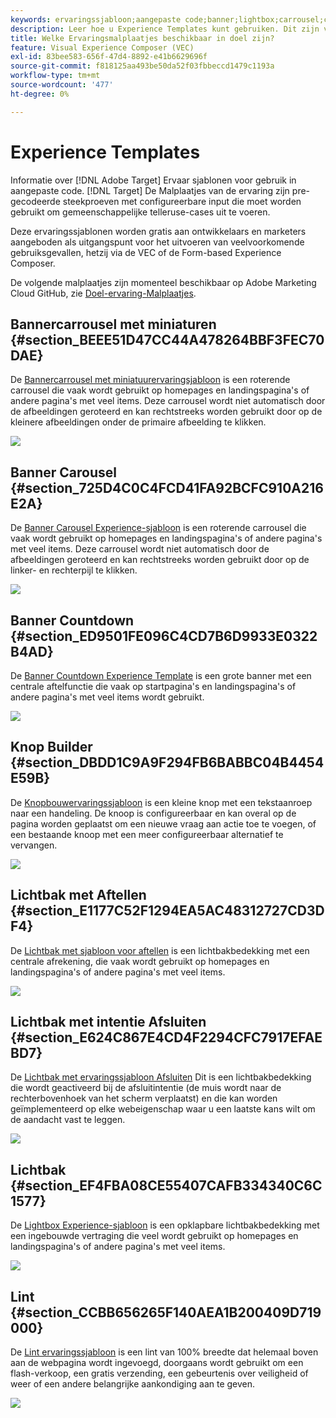 ```yaml
---
keywords: ervaringssjabloon;aangepaste code;banner;lightbox;carrousel;countdown;ribbon;buttons
description: Leer hoe u Experience Templates kunt gebruiken. Dit zijn vooraf gecodeerde voorbeelden met configureerbare invoer die moet worden gebruikt om veelgebruikte markeringsvoorbeelden in Adobe Target uit te voeren.
title: Welke Ervaringsmalplaatjes beschikbaar in doel zijn?
feature: Visual Experience Composer (VEC)
exl-id: 83bee583-656f-47d4-8892-e41b6629696f
source-git-commit: f818125aa493be50da52f03fbbeccd1479c1193a
workflow-type: tm+mt
source-wordcount: '477'
ht-degree: 0%

---
```


# Experience Templates

Informatie over [!DNL Adobe Target] Ervaar sjablonen voor gebruik in aangepaste code. [!DNL Target] De Malplaatjes van de ervaring zijn pre-gecodeerde steekproeven met configureerbare input die moet worden gebruikt om gemeenschappelijke telleruse-cases uit te voeren.

Deze ervaringssjablonen worden gratis aan ontwikkelaars en marketers aangeboden als uitgangspunt voor het uitvoeren van veelvoorkomende gebruiksgevallen, hetzij via de VEC of de Form-based Experience Composer.

De volgende malplaatjes zijn momenteel beschikbaar op Adobe Marketing Cloud GitHub, zie [Doel-ervaring-Malplaatjes](https://github.com/Adobe-Marketing-Cloud/target-experience-templates).

## Bannercarrousel met miniaturen {#section_BEEE51D47CC44A478264BBF3FEC70DAE}

De [Bannercarrousel met miniatuurervaringsjabloon](https://github.com/Adobe-Marketing-Cloud/target-experience-templates/tree/master/banner-carousel-thumbnails) is een roterende carrousel die vaak wordt gebruikt op homepages en landingspagina&#39;s of andere pagina&#39;s met veel items. Deze carrousel wordt niet automatisch door de afbeeldingen geroteerd en kan rechtstreeks worden gebruikt door op de kleinere afbeeldingen onder de primaire afbeelding te klikken.

![](assets/exp-template-banner-carousel-thumbnails.png)

## Banner Carousel {#section_725D4C0C4FCD41FA92BCFC910A216E2A}

De [Banner Carousel Experience-sjabloon](https://github.com/Adobe-Marketing-Cloud/target-experience-templates/tree/master/banner-carousel) is een roterende carrousel die vaak wordt gebruikt op homepages en landingspagina&#39;s of andere pagina&#39;s met veel items. Deze carrousel wordt niet automatisch door de afbeeldingen geroteerd en kan rechtstreeks worden gebruikt door op de linker- en rechterpijl te klikken.

![](assets/exp-template-banner-carousel.png)

## Banner Countdown {#section_ED9501FE096C4CD7B6D9933E0322B4AD}

De [Banner Countdown Experience Template](https://github.com/Adobe-Marketing-Cloud/target-experience-templates/tree/master/banner-countdown) is een grote banner met een centrale aftelfunctie die vaak op startpagina&#39;s en landingspagina&#39;s of andere pagina&#39;s met veel items wordt gebruikt.

![](assets/exp-template-banner-countdown.png)

## Knop Builder {#section_DBDD1C9A9F294FB6BABBC04B4454E59B}

De [Knopbouwervaringssjabloon](https://github.com/Adobe-Marketing-Cloud/target-experience-templates/tree/master/button) is een kleine knop met een tekstaanroep naar een handeling. De knoop is configureerbaar en kan overal op de pagina worden geplaatst om een nieuwe vraag aan actie toe te voegen, of een bestaande knoop met een meer configureerbaar alternatief te vervangen.

![](assets/exp-template-button-builder.png)

## Lichtbak met Aftellen {#section_E1177C52F1294EA5AC48312727CD3DF4}

De [Lichtbak met sjabloon voor aftellen](https://github.com/Adobe-Marketing-Cloud/target-experience-templates/tree/master/lightbox-countdown) is een lichtbakbedekking met een centrale afrekening, die vaak wordt gebruikt op homepages en landingspagina&#39;s of andere pagina&#39;s met veel items.

![](assets/exp-template-lightbox-countdown.png)

## Lichtbak met intentie Afsluiten {#section_E624C867E4CD4F2294CFC7917EFAEBD7}

De [Lichtbak met ervaringssjabloon Afsluiten](https://github.com/Adobe-Marketing-Cloud/target-experience-templates/tree/master/lightbox-exit-intent) Dit is een lichtbakbedekking die wordt geactiveerd bij de afsluitintentie (de muis wordt naar de rechterbovenhoek van het scherm verplaatst) en die kan worden geïmplementeerd op elke webeigenschap waar u een laatste kans wilt om de aandacht vast te leggen.

![](assets/exp-template-lightbox-exit.png)

## Lichtbak {#section_EF4FBA08CE55407CAFB334340C6C1577}

De [Lightbox Experience-sjabloon](https://github.com/Adobe-Marketing-Cloud/target-experience-templates) is een opklapbare lichtbakbedekking met een ingebouwde vertraging die veel wordt gebruikt op homepages en landingspagina&#39;s of andere pagina&#39;s met veel items.

![](assets/exp-template-lightbox.png)

## Lint {#section_CCBB656265F140AEA1B200409D719000}

De [Lint ervaringssjabloon](https://github.com/Adobe-Marketing-Cloud/target-experience-templates/tree/master/ribbon) is een lint van 100% breedte dat helemaal boven aan de webpagina wordt ingevoegd, doorgaans wordt gebruikt om een flash-verkoop, een gratis verzending, een gebeurtenis over veiligheid of weer of een andere belangrijke aankondiging aan te geven.

![](assets/exp-template-ribbon.png)
